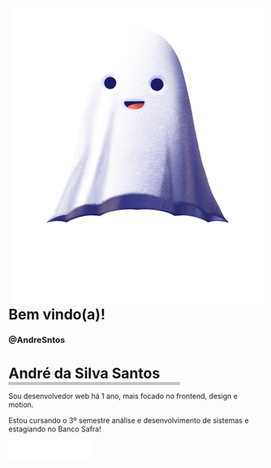 
<img src="fantasma.png" align="right" alt="fantasma">

<p>
<h1 align="left"> 
 Bem vindo(a)!
 <h3 align="left"> 
@AndreSntos
</h3>
</h1>


</p>

<h1 align="left" font-size="40px"> 
 André da Silva Santos
 <img src="barra.png" align="left" alt="barra">
</h1>



<p align="left">
  Sou desenvolvedor web há 1 ano, mais focado no frontend, design e motion. 
</p>

<p align="left">
 Estou cursando o 3º semestre análise e desenvolvimento de sistemas e estagiando no Banco Safra! 
</p>

<p align="left">
  <img src="icons.png" align="left" alt="icons">
  <a href="https://www.linkedin.com/in/andre-sntos/" alt="Linkedin">
    <img src="linkedin.png" alt="linkedin">
  </a>
</p>  
